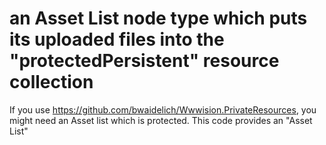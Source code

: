 # an Asset List node type which puts its uploaded files into the "protectedPersistent" resource collection

If you use https://github.com/bwaidelich/Wwwision.PrivateResources, you might need an Asset list which is protected. This code provides an "Asset List"